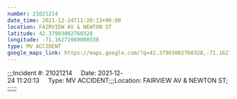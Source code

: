 ```yaml
---
number: 21021214
date_time: 2021-12-24T11:20:13+00:00
location: FAIRVIEW AV & NEWTON ST
latitude: 42.37903002760328
longitude: -71.16271989008538
type: MV ACCIDENT
google_maps_link: https://maps.google.com/?q=42.37903002760328,-71.16271989008538
---
```


;;;Incident #: 21021214     Date: 2021‐12‐24 11:20:13     Type: MV ACCIDENT;;;Location: FAIRVIEW AV & NEWTON ST;;;;;;
